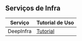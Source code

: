 ## Serviços de Infra


| **Serviço** | **Tutorial de Uso** | 
|-----------|-----------|
| DeepInfra | [Tutorial](./deepInfra_versao.md)|
